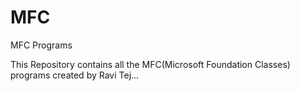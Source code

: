 # MFC
MFC Programs

This Repository contains all the MFC(Microsoft Foundation Classes) programs created by Ravi Tej...
